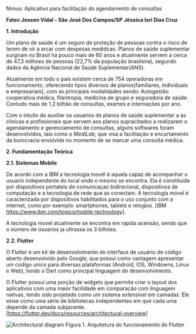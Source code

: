 Nimus: Aplicativo para facilitação do agendamento de consultas


**Fatec Jessen Vidal - São José Dos Campos/SP**
**Jéssica Isri Dias Cruz**

**1. Introdução**


Um plano de saúde é um seguro de proteção de pessoas contra o risco de terem de vir a arcar com despesas medidcas. 
Planos de saúde suplementar surgiram no Brasil ha pouco mais de 60 anos e atualmente servem a cerca de 47,3 milhoes de pessoas (22,7% da população brasileira), segundo dados da Agência Nacional de Saúde Suplementar(ANS). 


Atualmente em todo o país existem cerca de 754 operadoras em funcionamento, oferecendo tipos diversos de planos(familiares, individuais e empresariais), com as principais modalidades sendo: Autogestão cooperativa médica, filantropia, medicina de grupo e seguradora de saúde. 
Contudo mais de 1,2 bilhão de consultas, exames e internações por ano.


Com o intuito de auxiliar os usuarios de planos de saúde suplementar a as clinicas e profissionais que servem  aos planos supracitados a realizarem o agendamento e gerenciamento de consultas, alguns softwares foram desenvolvidos, tais como  o *MediLab*, que visa a facilitação e encurtamento da burocracia envolvida no momento de se marcar uma consulta médica.


**2. Fundamentação Teórica**


**2.1. Sistemas Mobile**


De acordo com a IBM a tecnologia movél é aquela capaz de acompanhar o usuario independente do local onde o mesmo se encontra. Ela é constituida por dispositivos portateis de comunicaçao bidirecional, dispositivos de computação e a tecnologia de rede que as conectam.
A tecnologia móvel é caracterizada por dispositivos habilitados para o uso conjunto com a internet, como por exemplo: smartphones, tablets e relogios. [IBM https://www.ibm.com/topics/mobile-technology].




A tecnologia movel atualmente se encontra em rapida acensão, sendo que o número  de úsuarios ja ultrassa os 3 bilhões.



**2.2. Flutter**

O Flutter é um kit de desenvolvimento de interface de usuário de código aberto desenvolvido pelo Google, que possui como vantagem apresentar um codigo unico para diversas plataformas (Android, IOS, Windowns, Linux e Web), tendo o Dart como principal linguagem de desenvolvimento.

O Flutter possui uma porção de widgets que permite criar o layout dos aplicativos com uma maior facilidade em comparação com linguagem nativas, tendo sido projetado como um sistema extensível em camadas. Ele exise como uma série de bibliotecas independentes em que cada uma depende da camada subjacente. [https://flutter.dev/docs/resources/architectural-overview]

![Architectural
diagram](https://flutter.dev/images/arch-overview/archdiagram.png)
                                       Figura 1. Arquitetura do funcionamento do Flutter
